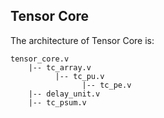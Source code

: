 ## Tensor Core

The architecture of Tensor Core is:

```
tensor_core.v
    |-- tc_array.v
          |-- tc_pu.v
                |-- tc_pe.v
    |-- delay_unit.v
    |-- tc_psum.v
```